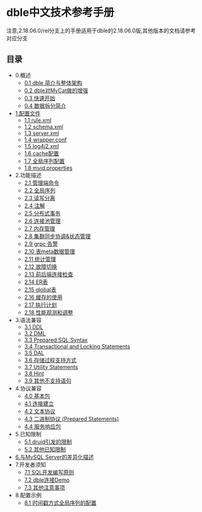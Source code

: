 # dble中文技术参考手册  

注意,2.18.06.0/rel分支上的手册适用于dble的2.18.06.0版,其他版本的文档请参考对应分支
            
## 目录  

* 0.概述
    * [0.1 dble 简介与整体架构](0.overview/0.1_dble_overview.md)
    * [0.2 dble对MyCat做的增强](0.overview/0.2_dble_enhance_MyCat.md)
    * [0.3 快速开始](0.overview/0.3_dble_quick_start.md)
    * [0.4 数据拆分简介](0.overview/0.4_sharding_brief_introduction.md)
* [1.配置文件](1.config_file/1.0_config_file.md)
    * [1.1 rule.xml](1.config_file/1.1_rule.xml.md)
    * [1.2 schema.xml](1.config_file/1.2_schema.xml.md)
    * [1.3 server.xml](1.config_file/1.3_server.xml.md)
    * [1.4 wrapper.conf](1.config_file/1.4_wrapper.conf.md)
    * [1.5 log4j2.xml](1.config_file/1.5_log4j2.xml.md)
    * [1.6 cache配置](1.config_file/1.6_cache.md)
    * [1.7 全局序列配置](1.config_file/1.7_global_sequence.md)
    * [1.8 myid.properties](1.config_file/1.8_myid.properties.md)
* 2.功能描述
    * [2.1 管理端命令](2.Function/2.01_manager_cmd.md)
    * [2.2 全局序列](2.Function/2.02_global_sequence.md)
    * [2.3 读写分离](2.Function/2.03_separate_RW.md)
    * [2.4 注解](2.Function/2.04_hint.md)
    * [2.5 分布式事务](2.Function/2.05_distribute_transaction.md)
    * [2.6 连接池管理](2.Function/2.06_conns_pool.md)
    * [2.7 内存管理](2.Function/2.07_memory_manager.md)
    * [2.8 集群同步协调&状态管理](2.Function/2.08_cluster.md)
    * [2.9 grpc 告警](2.Function/2.09_Grpc_warning.md)
    * [2.10 表meta数据管理](2.Function/2.10_table_meta.md)
    * [2.11 统计管理](2.Function/2.11_statistics_manager.md)
    * [2.12 故障切换](2.Function/2.12_failover.md)
    * [2.13 前后端连接检查](2.Function/2.13_conns_check.md)
    * [2.14 ER表](2.Function/2.14_ER_Split.md)
    * [2.15 global表](2.Function/2.15_global_table.md)
    * [2.16 缓存的使用](2.Function/2.16_cache.md)
    * [2.17 执行计划](2.Function/2.17_explain.md)
    * [2.18 性能观测和调整](2.Function/2.18_performance_observation.md)
* 3.语法兼容
    * [3.1 DDL](3.SQL_Syntax/3.1_DDL.md)
    * [3.2 DML](3.SQL_Syntax/3.2_DML.md)
    * [3.3 Prepared SQL Syntax](3.SQL_Syntax/3.3_Prepared_SQL_Syntax.md)
    * [3.4 Transactional and Locking Statements](3.SQL_Syntax/3.4_Transactional_and_Locking_Statements.md)
    * [3.5 DAL](3.SQL_Syntax/3.5_DAL.md)
    * [3.6 存储过程支持方式](3.SQL_Syntax/3.6_procedure_support.md)
    * [3.7 Utility Statements](3.SQL_Syntax/3.7_Utility_Statements.md)
    * [3.8 Hint](3.SQL_Syntax/3.8_Hint.md)
    * [3.9 其他不支持语句](3.SQL_Syntax/3.9_Other_unsupport.md)
* 4.协议兼容
    * [4.0 基本包](4.Protocol/4.0_Packet.md)
    * [4.1 连接建立](4.Protocol/4.1_Connecting.md)
    * [4.2 文本协议](4.Protocol/4.2_Text_Protocol.md)
    * [4.3 二进制协议 (Prepared Statements)](4.Protocol/4.3_Binary_Protocol.md)
    * [4.4 服务响应包](4.Protocol/4.4_Server_Response_Packets.md)
* 5.已知限制
    * [5.1 druid引发的限制](5.Limit/5.1_druid_limit.md)
    * [5.2 其他已知限制](5.Limit/5.2_other_limit.md)
* [6.与MySQL Server的差异化描述](6.Differernce_from_MySQL_Server/6.Differernce_from_MySQL_Server.md)
* 7.开发者须知
    * [7.1 SQL开发编写原则](7.Developer_Notice/7.1_SQL_develop_rule.md)
    * [7.2 dble连接Demo](7.Developer_Notice/7.2_Demo_for_connect_dble.md)
    * [7.3 其他注意事项](7.Developer_Notice/7.3_Other_Notice.md)
* 8.配置示例
    * [8.1 时间戳方式全局序列的配置](8.Configuration_samples/8.1_timestamp_sequence_table.md)
